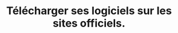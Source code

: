 ---
category: category-qslMSCVTTV92h34Rc_GNK
definitions:
- definition-TcsXuNslfLLcnhbEFaY3q
- definition-g1Eg63B8IHESTScdjVOs0
- definition-B-wRGiO_15xtlfl4ZTa2Q
- definition-ATdO7iwQXxbXJKrjprMQJ
risk: Télécharger une contrefaçon d’un logiciel contenant un virus informatique.
title: Télécharger ses logiciels sur les sites officiels.
uuid: good-practice-hPqgHInYizkOyYWVR9jHa
visibleInCms: true
vulnerability: Se rendre par inadvertance sur des sites non officiels pour y télécharger
  des contenus.
---
